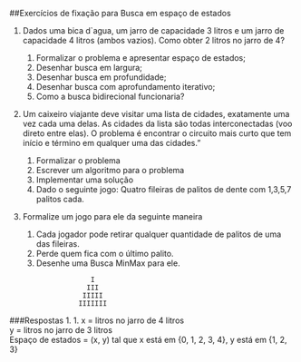 ##Exercícios de fixação para Busca em espaço de estados


1. Dados uma bica d`agua, um jarro de capacidade 3 litros e um jarro de capacidade 4 litros (ambos vazios). Como obter 2 litros no jarro de 4?
    1. Formalizar o problema e apresentar espaço de estados;
    2. Desenhar busca em largura;
    3. Desenhar busca em profundidade;
    4. Desenhar busca com aprofundamento iterativo;
    5. Como a busca bidirecional funcionaria? 
2. Um caixeiro viajante deve visitar uma lista de cidades, exatamente uma vez cada uma delas. As cidades da lista são todas interconectadas (voo direto entre elas). O problema é encontrar o circuito mais curto que tem início e término em qualquer uma das cidades.”
    1. Formalizar o problema
    2. Escrever um algoritmo para o problema
    3. Implementar uma solução
    4. Dado o seguinte jogo: Quatro fileiras de palitos de dente com 1,3,5,7 palitos cada.

3. Formalize um jogo para ele da seguinte maneira
    1. Cada jogador pode retirar qualquer quantidade de palitos de uma das fileiras. 
    2. Perde quem fica com o último palito.
    3. Desenhe uma Busca MinMax para ele.
```
                    I
                   III
                  IIIII
                 IIIIIII
```

###Respostas
1.
    1. x = litros no jarro de 4 litros
    <br>
    y = litros no jarro de 3 litros
    <br>
    Espaço de estados = (x, y) tal que x está em {0, 1, 2, 3, 4}, y está em {1, 2, 3}
     
     
